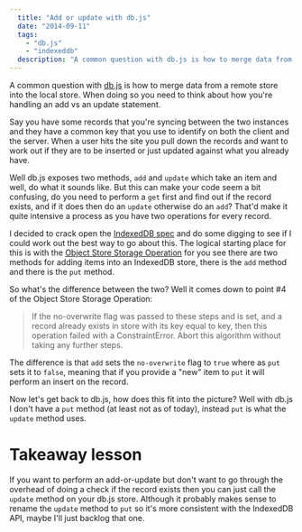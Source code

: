 ```yaml
---
  title: "Add or update with db.js"
  date: "2014-09-11"
  tags: 
    - "db.js"
    - "indexeddb"
  description: "A common question with db.js is how to merge data from a remote store into the local store. When doing so you need to think about how you're handling an add vs an update statement."
---
```


A common question with [db.js](https://github.com/aaronpowell/db.js) is how to merge data from a remote store into the local store. When doing so you need to think about how you're handling an add vs an update statement.

Say you have some records that you're syncing between the two instances and they have a common key that you use to identify on both the client and the server. When a user hits the site you pull down the records and want to work out if they are to be inserted or just updated against what you already have.

Well db.js exposes two methods, `add` and `update` which take an item and well, do what it sounds like. But this can make your code seem a bit confusing, do you need to perform a `get` first and find out if the record exists, and if it does then do an `update` otherwise do an `add`? That'd make it quite intensive a process as you have two operations for every record.

I decided to crack open the [IndexedDB spec](http://www.w3.org/TR/IndexedDB/) and do some digging to see if I could work out the best way to go about this. The logical starting place for this is with the [Object Store Storage Operation](http://www.w3.org/TR/IndexedDB/#object-store-storage-operation) for you see there are two methods for adding items into an IndexedDB store, there is the `add` method and there is the `put` method.

So what's the difference between the two? Well it comes down to point #4 of the Object Store Storage Operation:

> If the no-overwrite flag was passed to these steps and is set, and a record already exists in store with its key equal to key, then this operation failed with a ConstraintError. Abort this algorithm without taking any further steps.

The difference is that `add` sets the `no-overwrite` flag to `true` where as `put` sets it to `false`, meaning that if you provide a "new" item to `put` it will perform an insert on the record.

Now let's get back to db.js, how does this fit into the picture? Well with db.js I don't have a `put` method (at least not as of today), instead `put` is what the `update` method uses.

# Takeaway lesson

If you want to perform an add-or-update but don't want to go through the overhead of doing a check if the record exists then you can just call the `update` method on your db.js store. Although it probably makes sense to rename the `update` method to `put` so it's more consistent with the IndexedDB API, maybe I'll just backlog that one.